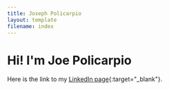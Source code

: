 ```yaml
---
title: Joseph Policarpio
layout: template
filename: index
---
```


# Hi! I'm Joe Policarpio

Here is the link to my [LinkedIn page](https://www.linkedin.com/in/joseph-policarpio){:target="_blank"}.


